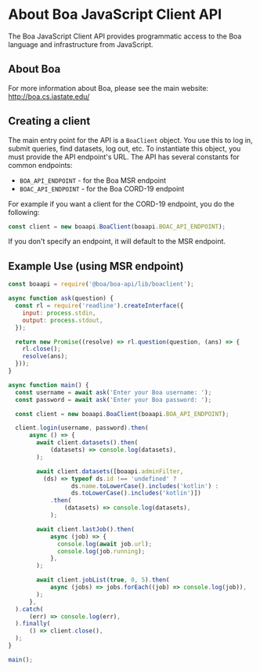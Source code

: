 # About Boa JavaScript Client API

The Boa JavaScript Client API provides programmatic access to the Boa language and infrastructure from JavaScript.

## About Boa

For more information about Boa, please see the main website: http://boa.cs.iastate.edu/

## Creating a client

The main entry point for the API is a `BoaClient` object.  You use this to log in, submit queries, find datasets, log out, etc.  To instantiate this object, you must provide the API endpoint's URL.  The API has several constants for common endpoints:

- `BOA_API_ENDPOINT` - for the Boa MSR endpoint
- `BOAC_API_ENDPOINT` - for the Boa CORD-19 endpoint

For example if you want a client for the CORD-19 endpoint, you do the following:

```js
const client = new boaapi.BoaClient(boaapi.BOAC_API_ENDPOINT);
```

If you don't specify an endpoint, it will default to the MSR endpoint.

## Example Use (using MSR endpoint)

```js
const boaapi = require('@boa/boa-api/lib/boaclient');

async function ask(question) {
  const rl = require('readline').createInterface({
    input: process.stdin,
    output: process.stdout,
  });

  return new Promise((resolve) => rl.question(question, (ans) => {
    rl.close();
    resolve(ans);
  }));
}

async function main() {
  const username = await ask('Enter your Boa username: ');
  const password = await ask('Enter your Boa password: ');

  const client = new boaapi.BoaClient(boaapi.BOA_API_ENDPOINT);

  client.login(username, password).then(
      async () => {
        await client.datasets().then(
            (datasets) => console.log(datasets),
        );

        await client.datasets([boaapi.adminFilter,
          (ds) => typeof ds.id !== 'undefined' ?
                  ds.name.toLowerCase().includes('kotlin') :
                  ds.toLowerCase().includes('kotlin')])
            .then(
                (datasets) => console.log(datasets),
            );

        await client.lastJob().then(
            async (job) => {
              console.log(await job.url);
              console.log(job.running);
            },
        );

        await client.jobList(true, 0, 5).then(
            async (jobs) => jobs.forEach((job) => console.log(job)),
        );
      },
  ).catch(
      (err) => console.log(err),
  ).finally(
      () => client.close(),
  );
}

main();
```
